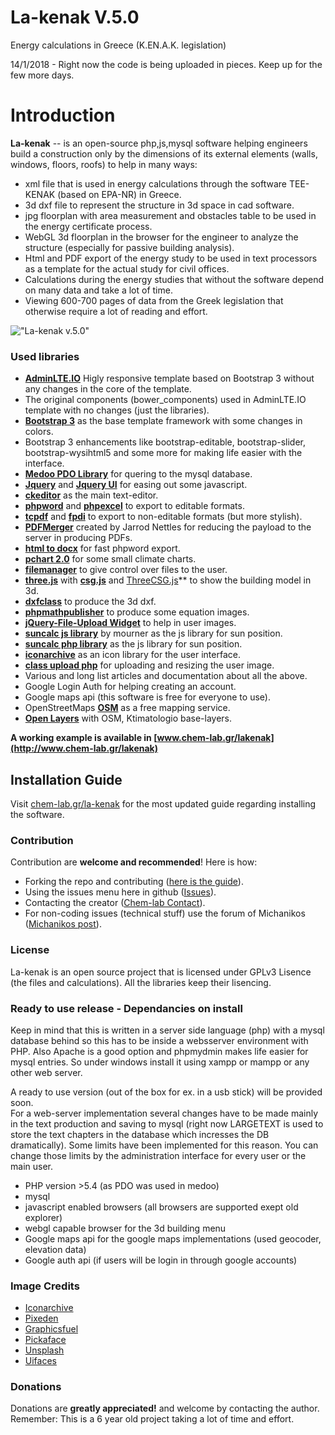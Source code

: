 # La-kenak V.5.0
Energy calculations in Greece (K.EN.A.K. legislation)

14/1/2018 - Right now the code is being uploaded in pieces. Keep up for the few more days. 

Introduction
============

**La-kenak** -- is an open-source php,js,mysql software helping engineers build a construction only by the dimensions of its external elements (walls, windows, floors, roofs) 
to help in many ways:

- xml file that is used in energy calculations through the software TEE-KENAK (based on EPA-NR) in Greece.
- 3d dxf file to represent the structure in 3d space in cad software.
- jpg floorplan with area measurement and obstacles table to be used in the energy certificate process. 
- WebGL 3d floorplan in the browser for the engineer to analyze the structure (especially for passive building analysis). 
- Html and PDF export of the energy study to be used in text processors as a template for the actual study for civil offices. 
- Calculations during the energy studies that without the software depend on many data and take a lot of time. 
- Viewing 600-700 pages of data from the Greek legislation that otherwise require a lot of reading and effort. 

!["La-kenak v.5.0"](http://www.chem-lab.gr/lakenak/images/lakenak5.png "La-kenak v.5.0")

### Used libraries
- **[AdminLTE.IO](https://adminlte.io)** Higly responsive template based on Bootstrap 3 without any changes in the core of the template.
- The original components (bower_components) used in AdminLTE.IO template with no changes (just the libraries).
- **[Bootstrap 3](https://github.com/twbs/bootstrap)** as the base template framework with some changes in colors. 
- Bootstrap 3 enhancements like bootstrap-editable, bootstrap-slider, bootstrap-wysihtml5 and some more for making life easier with the interface. 
- **[Medoo PDO Library](https://github.com/catfan/Medoo)** for quering to the mysql database. 
- **[Jquery](https://github.com/jquery/jquery)** and **[Jquery UI](https://github.com/jquery/jquery-ui)** for easing out some javascript. 
- **[ckeditor](https://github.com/ckeditor/ckeditor-dev)** as the main text-editor. 
- **[phpword](https://github.com/PHPOffice/PHPWord)** and **[phpexcel](https://github.com/PHPOffice/PHPExcel)** to export to editable formats. 
- **[tcpdf](https://github.com/PHPOffice/PHPWord)** and **[fpdi](https://github.com/Setasign/FPDI)** to export to non-editable formats (but more stylish). 
- **[PDFMerger](https://github.com/myokyawhtun/PDFMerger)** created by Jarrod Nettles for reducing the payload to the server in producing PDFs. 
- **[html to docx](http://sourceforge.net/projects/simplehtmldom/)** for fast phpword export.
- **[pchart 2.0](http://www.pchart.net)** for some small climate charts.
- **[filemanager](https://github.com/simogeo/Filemanager)** to give control over files to the user.
- **[three.js](https://github.com/mrdoob/three.js)** with **[csg.js](https://github.com/jscad/csg.js)** and [ThreeCSG.js](https://github.com/chandlerprall/ThreeCSG)** to show the building model in 3d.
- **[dxfclass](https://www.phpclasses.org/package/7954-PHP-Generate-CAD-files-in-the-AutoCAD-DXF-format.html)** to produce the 3d dxf.
- **[phpmathpublisher](https://github.com/Tux-oid/phpmathpublisher)** to produce some equation images.
- **[jQuery-File-Upload Widget](https://github.com/blueimp/jQuery-File-Upload)** to help in user images.
- **[suncalc js library](https://github.com/mourner/suncalc)** by mourner as the js library for sun position.
- **[suncalc php library](https://github.com/gregseth/suncalc-php)** as the js library for sun position.
- **[iconarchive](http://www.iconarchive.com/)** as an icon library for the user interface.
- **[class upload php](https://www.verot.net/php_class_upload.htm)** for uploading and resizing the user image.
- Various and long list articles and documentation about all the above. 
- Google Login Auth for helping creating an account. 
- Google maps api (this software is free for everyone to use).
- OpenStreetMaps **[OSM](https://www.openstreetmap.org/)** as a free mapping service.
- **[Open Layers](https://openlayers.org/)** with OSM, Ktimatologio base-layers. 

**A working example is available in [www.chem-lab.gr/lakenak](http://www.chem-lab.gr/lakenak)**


## Installation Guide
Visit [chem-lab.gr/la-kenak](http://www.chem-lab.gr/lakenak) for the most updated guide regarding installing the software.


### Contribution
Contribution are **welcome and recommended**! Here is how:

- Forking the repo and contributing ([here is the guide](https://help.github.com/articles/fork-a-repo/)).
- Using the issues menu here in github ([Issues](https://github.com/ks1f14s/la-kenak/issues)).
- Contacting the creator ([Chem-lab Contact](http://www.chem-lab.gr/nafplio/index.php?option=com_contact&view=contact&id=3&Itemid=292)).
- For non-coding issues (technical stuff) use the forum of Michanikos ([Michanikos post](http://www.michanikos.gr/topic/26135-kenak-freeware/)).


### License
La-kenak is an open source project that is licensed under GPLv3 Lisence (the files and calculations). All the libraries keep their lisencing. 

### Ready to use release - Dependancies on install
Keep in mind that this is written in a server side language (php) with a mysql database behind so this has to be inside a websserver environment with PHP. 
Also Apache is a good option and phpmydmin makes life easier for mysql entries. So under windows install it using xampp or mampp or any other web server. 

A ready to use version (out of the box for ex. in a usb stick) will be provided soon.  
For a web-server implementation several changes have to be made mainly in the text production and saving to mysql 
(right now LARGETEXT is used to store the text chapters in the database which incresses the DB dramatically). Some limits have been implemented for this reason. 
You can change those limits by the administration interface for every user or the main user. 

- PHP version >5.4 (as PDO was used in medoo)
- mysql
- javascript enabled browsers (all browsers are supported exept old explorer)
- webgl capable browser for the 3d building menu
- Google maps api for the google maps implementations (used geocoder, elevation data)
- Google auth api (if users will be login in through google accounts)

### Image Credits
- [Iconarchive](http://www.iconarchive.com/)
- [Pixeden](http://www.pixeden.com/psd-web-elements/flat-responsive-showcase-psd)
- [Graphicsfuel](http://www.graphicsfuel.com/2013/02/13-high-resolution-blur-backgrounds/)
- [Pickaface](http://pickaface.net/)
- [Unsplash](https://unsplash.com/)
- [Uifaces](http://uifaces.com/)

### Donations
Donations are **greatly appreciated!** and welcome by contacting the author. Remember: This is a 6 year old project taking a lot of time and effort. 